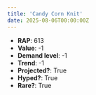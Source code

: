 ```yaml
---
title: 'Candy Corn Knit'
date: 2025-08-06T00:00:00Z
---
```

- **RAP**: 613
- **Value**: -1
- **Demand level**: -1
- **Trend**: -1
- **Projected?**: True
- **Hyped?**: True
- **Rare?**: True
